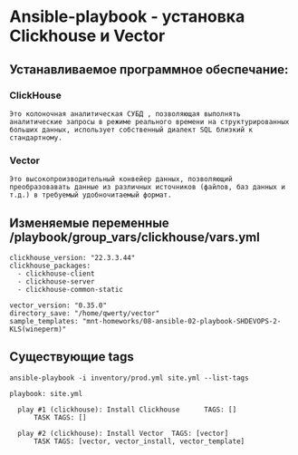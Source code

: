 # Ansible-playbook - установка Clickhouse и Vector

## Устанавливаемое программное обеспечание:

### ClickHouse 
``` Это колоночная аналитическая СУБД , позволяющая выполнять аналитические запросы в режиме реального времени на структурированных больших данных, использует собственный диалект SQL близкий к стандартному. ```

### Vector 
``` Это высокопроизводительный конвейер данных, позволяющий преобразовавать данные из различных источников (файлов, баз данных и т.д.) в требуемый удобночитаемый формат. ```

##  Изменяемые переменные /playbook/group_vars/clickhouse/vars.yml
```
clickhouse_version: "22.3.3.44"
clickhouse_packages:
  - clickhouse-client
  - clickhouse-server
  - clickhouse-common-static

vector_version: "0.35.0"
directory_save: "/home/qwerty/vector"
sample_templates: "mnt-homeworks/08-ansible-02-playbook-SHDEVOPS-2-KLS(wineperm)"
```
## Существующие tags 
``` ansible-playbook -i inventory/prod.yml site.yml --list-tags ```

```
playbook: site.yml

  play #1 (clickhouse): Install Clickhouse      TAGS: []
      TASK TAGS: []

  play #2 (clickhouse): Install Vector  TAGS: [vector]
      TASK TAGS: [vector, vector_install, vector_template]
```
